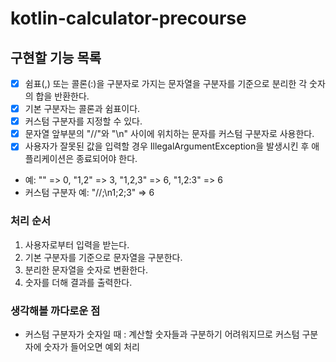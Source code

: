# kotlin-calculator-precourse

## 구현할 기능 목록
- [x] 쉼표(,) 또는 콜론(:)을 구분자로 가지는 문자열을 구분자를 기준으로 분리한 각 숫자의 합을 반환한다.
- [x] 기본 구분자는 콜론과 쉼표이다.
- [x] 커스텀 구분자를 지정할 수 있다.
- [x] 문자열 앞부분의 "//"와 "\n" 사이에 위치하는 문자를 커스텀 구분자로 사용한다.
- [x] 사용자가 잘못된 값을 입력할 경우 IllegalArgumentException을 발생시킨 후 애플리케이션은 종료되어야 한다.
- 예: "" => 0, "1,2" => 3, "1,2,3" => 6, "1,2:3" => 6 
- 커스텀 구분자 예: "//;\n1;2;3" => 6

### 처리 순서
1. 사용자로부터 입력을 받는다.
2. 기본 구분자를 기준으로 문자열을 구분한다.
3. 분리한 문자열을 숫자로 변환한다.
4. 숫자를 더해 결과를 출력한다.

### 생각해볼 까다로운 점
- 커스텀 구분자가 숫자일 때 : 계산할 숫자들과 구분하기 어려워지므로 커스텀 구분자에 숫자가 들어오면 예외 처리
